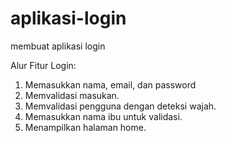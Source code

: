 # aplikasi-login
membuat aplikasi login

Alur Fitur Login:   
1. Memasukkan nama, email, dan password   
2. Memvalidasi masukan.   
3. Memvalidasi pengguna dengan deteksi wajah.   
4. Memasukkan nama ibu untuk validasi.   
5. Menampilkan halaman home.   
